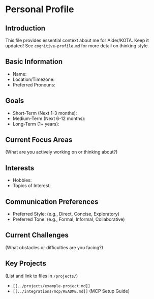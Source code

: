 # Personal Profile

## Introduction

This file provides essential context about me for Aider/KOTA. Keep it updated! See `cognitive-profile.md` for more detail on thinking style.

## Basic Information

*   Name:
*   Location/Timezone:
*   Preferred Pronouns:

## Goals

*   Short-Term (Next 1-3 months):
*   Medium-Term (Next 6-12 months):
*   Long-Term (1+ years):

## Current Focus Areas

(What are you actively working on or thinking about?)

## Interests

*   Hobbies:
*   Topics of Interest:

## Communication Preferences

*   Preferred Style: (e.g., Direct, Concise, Exploratory)
*   Preferred Tone: (e.g., Formal, Informal, Collaborative)

## Current Challenges

(What obstacles or difficulties are you facing?)

## Key Projects

(List and link to files in `/projects/`)
*   `[[../projects/example-project.md]]`
*   `[[../integrations/mcp/README.md]]` (MCP Setup Guide)
